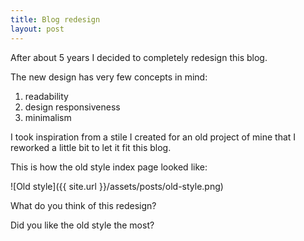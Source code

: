 ```yaml
---
title: Blog redesign
layout: post
---
```


After about 5 years I decided to completely redesign this blog.

The new design has very few concepts in mind:

1. readability
1. design responsiveness
1. minimalism

I took inspiration from a stile I created for an old project of mine that I
reworked a little bit to let it fit this blog.

This is how the old style index page looked like:

![Old style]({{ site.url }}/assets/posts/old-style.png)

What do you think of this redesign?

Did you like the old style the most?

